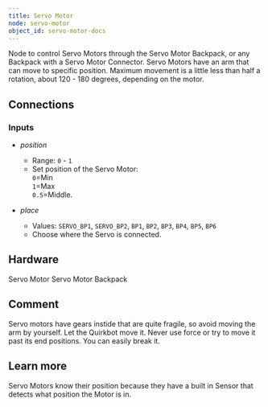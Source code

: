 ```yaml
---
title: Servo Motor
node: servo-motor
object_id: servo-motor-docs
---
```


Node to control Servo Motors through the Servo Motor Backpack, or any Backpack with a Servo Motor Connector. Servo Motors have an arm that can move to specific position. Maximum movement is a little less than half a rotation, about 120 - 180 degrees, depending on the motor.


## Connections

<div class="node-input-list" markdown="block">

### Inputs

- *position*
    - Range: `0` - `1`
    - Set position of the Servo Motor:<br> `0`=Min<br> `1`=Max<br> `0.5`=Middle.

- *place*
    - Values: `SERVO_BP1`, `SERVO_BP2`, `BP1`, `BP2`, `BP3`, `BP4`, `BP5`, `BP6`
    - Choose where the Servo is connected.

</div>

## Hardware
Servo Motor
Servo Motor Backpack

## Comment
Servo motors have gears instide that are quite fragile, so avoid moving the arm by yourself. Let the Quirkbot move it. Never use force or try to move it past its end positions. You can easily break it.

## Learn more
Servo Motors know their position because they have a built in Sensor that detects what position the Motor is in.
